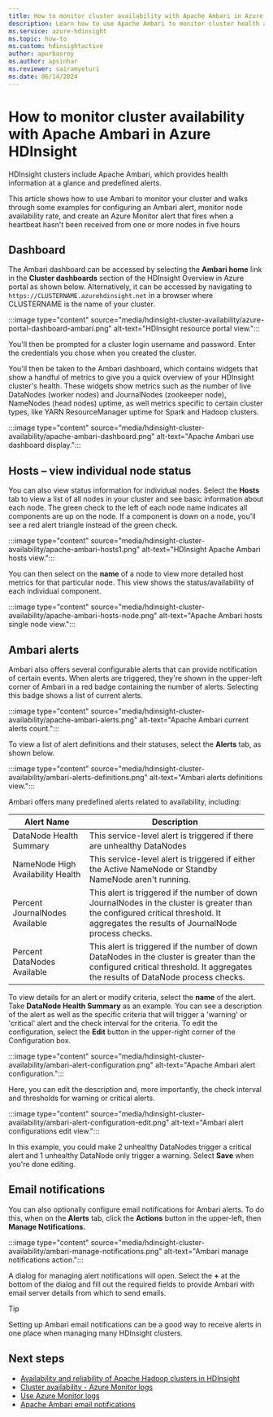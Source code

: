 ```yaml
---
title: How to monitor cluster availability with Apache Ambari in Azure HDInsight
description: Learn how to use Apache Ambari to monitor cluster health and availability.
ms.service: azure-hdinsight
ms.topic: how-to
ms.custom: hdinsightactive
author: apurbasroy
ms.author: apsinhar
ms.reviewer: sairamyeturi
ms.date: 06/14/2024
---
```


# How to monitor cluster availability with Apache Ambari in Azure HDInsight

HDInsight clusters include Apache Ambari, which provides health information at a glance and predefined alerts.

This article shows how to use Ambari to monitor your cluster and walks through some examples for configuring an Ambari alert, monitor node availability rate, and create an Azure Monitor alert that fires when a heartbeat hasn't been received from one or more nodes in five hours

## Dashboard

The Ambari dashboard can be accessed by selecting the **Ambari home** link in the **Cluster dashboards** section of the HDInsight Overview in Azure portal as shown below. Alternatively, it can be accessed by navigating to `https://CLUSTERNAME.azurehdinsight.net` in a browser where CLUSTERNAME is the name of your cluster.

:::image type="content" source="media/hdinsight-cluster-availability/azure-portal-dashboard-ambari.png" alt-text="HDInsight resource portal view.":::

You'll then be prompted for a cluster login username and password. Enter the credentials you chose when you created the cluster.

You'll then be taken to the Ambari dashboard, which contains widgets that show a handful of metrics to give you a quick overview of your HDInsight cluster's health. These widgets show metrics such as the number of live DataNodes (worker nodes) and JournalNodes (zookeeper node), NameNodes (head nodes) uptime, as well metrics specific to certain cluster types, like YARN ResourceManager uptime for
Spark and Hadoop clusters.

:::image type="content" source="media/hdinsight-cluster-availability/apache-ambari-dashboard.png" alt-text="Apache Ambari use dashboard display.":::

## Hosts – view individual node status

You can also view status information for individual nodes. Select the **Hosts** tab to view a list of all nodes in your cluster and see basic information about each node. The green check to the left of each node name indicates all components are up on the node. If a component is down on a node, you'll see a red alert triangle instead of the green check.

:::image type="content" source="media/hdinsight-cluster-availability/apache-ambari-hosts1.png" alt-text="HDInsight Apache Ambari hosts view.":::

You can then select on the **name** of a node to view more detailed host metrics for that particular node. This view shows the status/availability of each individual component.

:::image type="content" source="media/hdinsight-cluster-availability/apache-ambari-hosts-node.png" alt-text="Apache Ambari hosts single node view.":::

## Ambari alerts

Ambari also offers several configurable alerts that can provide notification of certain events. When alerts are triggered, they're shown in the upper-left corner of Ambari in a red badge containing the number of alerts. Selecting this badge shows a list of current alerts.

:::image type="content" source="media/hdinsight-cluster-availability/apache-ambari-alerts.png" alt-text="Apache Ambari current alerts count.":::

To view a list of alert definitions and their statuses, select the **Alerts** tab, as shown below.

:::image type="content" source="media/hdinsight-cluster-availability/ambari-alerts-definitions.png" alt-text="Ambari alerts definitions view.":::

Ambari offers many predefined alerts related to availability, including:

| Alert Name                        | Description   |
|---|---|
| DataNode Health Summary           | This service-level alert is triggered if there are unhealthy DataNodes|
| NameNode High Availability Health | This service-level alert is triggered if either the Active NameNode or Standby NameNode aren't running.|
| Percent JournalNodes Available    | This alert is triggered if the number of down JournalNodes in the cluster is greater than the configured critical threshold. It aggregates the results of JournalNode process checks. |
| Percent DataNodes Available       | This alert is triggered if the number of down DataNodes in the cluster is greater than the configured critical threshold. It aggregates the results of DataNode process checks.|


To view details for an alert or modify criteria, select the **name** of the alert. Take **DataNode Health Summary** as an example. You can see a description of the alert as well as the specific criteria that will trigger a 'warning' or 'critical' alert and the check interval for the criteria. To edit the configuration, select the **Edit** button in the upper-right corner of the Configuration box.

:::image type="content" source="media/hdinsight-cluster-availability/ambari-alert-configuration.png" alt-text="Apache Ambari alert configuration.":::

Here, you can edit the description and, more importantly, the check interval and thresholds for warning or critical alerts.

:::image type="content" source="media/hdinsight-cluster-availability/ambari-alert-configuration-edit.png" alt-text="Ambari alert configurations edit view.":::

In this example, you could make 2 unhealthy DataNodes trigger a critical alert and 1 unhealthy DataNode only trigger a warning. Select **Save** when you're done editing.

## Email notifications

You can also optionally configure email notifications for Ambari alerts. To do this, when on the **Alerts** tab, click the **Actions** button in the upper-left, then **Manage Notifications.**

:::image type="content" source="media/hdinsight-cluster-availability/ambari-manage-notifications.png" alt-text="Ambari manage notifications action.":::

A dialog for managing alert notifications will open. Select the **+** at the bottom of the dialog and fill out the required fields to provide Ambari with email server details from which to send emails.

> [!TIP]
> Setting up Ambari email notifications can be a good way to receive alerts in one place when managing many HDInsight clusters.

## Next steps

- [Availability and reliability of Apache Hadoop clusters in HDInsight](./hdinsight-business-continuity.md)
- [Cluster availability - Azure Monitor logs](./cluster-availability-monitor-logs.md)
- [Use Azure Monitor logs](hdinsight-hadoop-oms-log-analytics-tutorial.md)
- [Apache Ambari email notifications](apache-ambari-email.md)
